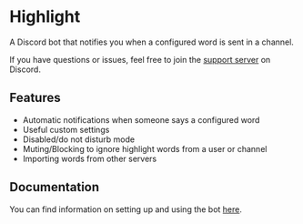 # Highlight

A Discord bot that notifies you when a configured word is sent in a channel.

If you have questions or issues, feel free to join the [support server](https://discord.gg/eHxvStNJb7) on Discord.

## Features

- Automatic notifications when someone says a configured word
- Useful custom settings
- Disabled/do not disturb mode
- Muting/Blocking to ignore highlight words from a user or channel
- Importing words from other servers

## Documentation

You can find information on setting up and using the bot [here](https://ilovetocode2019.com/Highlight).

